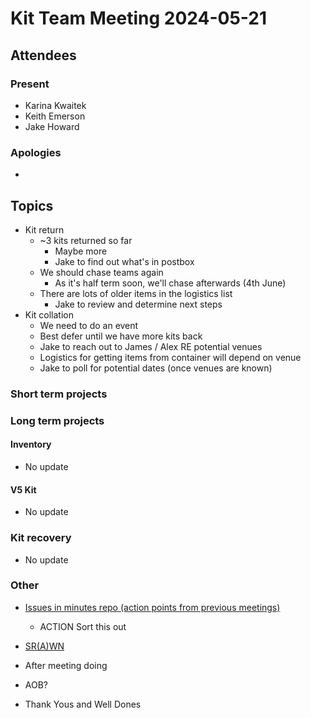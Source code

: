 # Kit Team Meeting 2024-05-21

## Attendees

### Present

- Karina Kwaitek
- Keith Emerson
- Jake Howard

### Apologies

- 

## Topics

- Kit return
    - ~3 kits returned so far
        - Maybe more
        - Jake to find out what's in postbox
    - We should chase teams again
        - As it's half term soon, we'll chase afterwards (4th June)
    - There are lots of older items in the logistics list
        - Jake to review and determine next steps
- Kit collation
    - We need to do an event
    - Best defer until we have more kits back
    - Jake to reach out to James / Alex RE potential venues
    - Logistics for getting items from container will depend on venue
    - Jake to poll for potential dates (once venues are known)

### Short term projects

### Long term projects

#### Inventory

- No update

#### V5 Kit

- No update

### Kit recovery

- No update

### Other

- [Issues in minutes repo (action points from previous meetings)](https://github.com/srobo/kit-team-minutes/issues)
    - ACTION Sort this out
- [SR(A)WN](https://github.com/srobo/srawn/issues)
- After meeting doing
- AOB?
    
- Thank Yous and Well Dones

